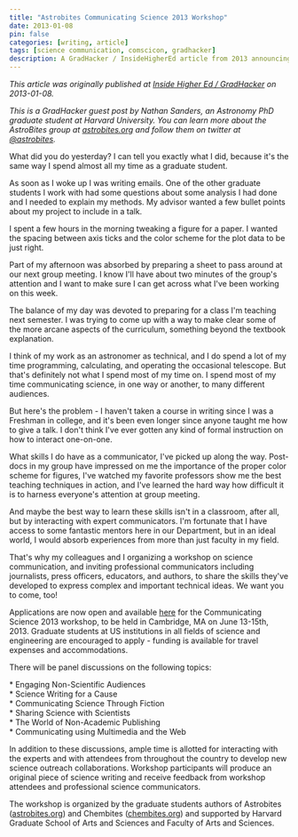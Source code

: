 ```yaml
---
title: "Astrobites Communicating Science 2013 Workshop"
date: 2013-01-08
pin: false
categories: [writing, article]
tags: [science communication, comscicon, gradhacker]
description: A GradHacker / InsideHigherEd article from 2013 announcing the first ComSciCon conference.
---
```


*This article was originally published at [Inside Higher Ed / GradHacker](https://www.insidehighered.com/blogs/gradhacker/astrobites-communicating-science-2013-workshop) on 2013-01-08.*

<p><i>This is a GradHacker guest post by Nathan Sanders, an Astronomy PhD graduate student at Harvard University. You can learn more about the AstroBites group at <a target="_blank" href="https://astrobites.org/">astrobites.org</a> and follow them on twitter at <a target="_blank" href="https://twitter.com/astrobites">@astrobites</a>.</i></p><p>What did you do yesterday? I can tell you exactly what I did, because it's the same way I spend almost all my time as a graduate student.</p><p>As soon as I woke up I was writing emails.  One of the other graduate students I work with had some questions about some analysis I had done and I needed to explain my methods.  My advisor wanted a few bullet points about my project to include in a talk.</p><p>I spent a few hours in the morning tweaking a figure for a paper.  I wanted the spacing between axis ticks and the color scheme for the plot data to be just right.</p><p>Part of my afternoon was absorbed by preparing a sheet to pass around at our next group meeting.  I know I'll have about two minutes of the group's attention and I want to make sure I can get across what I've been working on this week.</p><p>The balance of my day was devoted to preparing for a class I'm teaching next semester.  I was trying to come up with a way to make clear some of the more arcane aspects of the curriculum, something beyond the textbook explanation.</p><p>I think of my work as an astronomer as technical, and I do spend a lot of my time programming, calculating, and operating the occasional telescope.  But that's definitely not what I spend most of my time on. I spend most of my time communicating science, in one way or another, to many different audiences.</p><p>But here's the problem - I haven't taken a course in writing since I was a Freshman in college, and it's been even longer since anyone taught me how to give a talk. I don't think I've ever gotten any kind of formal instruction on how to interact one-on-one.</p><p>What skills I do have as a communicator, I've picked up along the way. Post-docs in my group have impressed on me the importance of the proper color scheme for figures, I've watched my favorite professors show me the best teaching techniques in action, and I've learned the hard way how difficult it is to harness everyone's attention at group meeting.</p><p>And maybe the best way to learn these skills isn't in a classroom, after all, but by interacting with expert communicators.  I'm fortunate that I have access to some fantastic mentors here in our Department, but in an ideal world, I would absorb experiences from more than just faculty in my field.</p><p>That's why my colleagues and I organizing a workshop on science communication, and inviting professional communicators including journalists, press officers, educators, and authors, to share the skills they've developed to express complex and important technical ideas.  We want you to come, too!</p><p>	Applications are now open and available <a target="_blank" href="https://workshop.astrobites.com/">here</a>  for the Communicating Science 2013 workshop, to be held in Cambridge, MA on June 13-15th, 2013.  Graduate students at US institutions in all fields of science and engineering are encouraged to apply - funding is available for travel expenses and accommodations.</p><div>	<p>There will be panel discussions on the following topics:</p>	<p>* Engaging Non-Scientific Audiences<br />		* Science Writing for a Cause<br />		* Communicating Science Through Fiction<br />		* Sharing Science with Scientists<br />		* The World of Non-Academic Publishing<br />		* Communicating using Multimedia and the Web</p>	<p>In addition to these discussions, ample time is allotted for interacting with the experts and with attendees from throughout the country to develop new science outreach collaborations.  Workshop participants will produce an original piece of science writing and receive feedback from workshop attendees and professional science communicators.</p>	<p>The workshop is organized by the graduate students authors of Astrobites (<a href="https://astrobites.org/" target="_blank">astrobites.org</a>) and Chembites (<a href="https://chembites.org/" target="_blank">chembites.org</a>) and supported by Harvard Graduate School of Arts and Sciences and Faculty of Arts and Sciences.</p>

